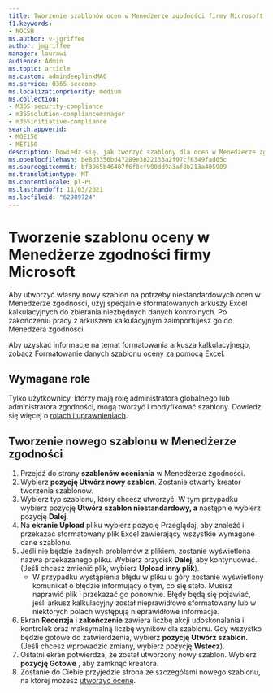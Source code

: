 ```yaml
---
title: Tworzenie szablonów ocen w Menedżerze zgodności firmy Microsoft
f1.keywords:
- NOCSH
ms.author: v-jgriffee
author: jmgriffee
manager: laurawi
audience: Admin
ms.topic: article
ms.custom: admindeeplinkMAC
ms.service: O365-seccomp
ms.localizationpriority: medium
ms.collection:
- M365-security-compliance
- m365solution-compliancemanager
- m365initiative-compliance
search.appverid:
- MOE150
- MET150
description: Dowiedz się, jak tworzyć szablony dla ocen w Menedżerze zgodności firmy Microsoft. Tworzenie i modyfikowanie szablonów przy użyciu Excel pliku.
ms.openlocfilehash: be8d3356bd47289e3822133a2f97cf6349fad05c
ms.sourcegitcommit: bf3965b46487f6f8cf900dd9a3af8b213a405989
ms.translationtype: MT
ms.contentlocale: pl-PL
ms.lasthandoff: 11/03/2021
ms.locfileid: "62989724"
---
```

# <a name="create-an-assessment-template-in-microsoft-compliance-manager"></a>Tworzenie szablonu oceny w Menedżerze zgodności firmy Microsoft

Aby utworzyć własny nowy szablon na potrzeby niestandardowych ocen w Menedżerze zgodności, użyj specjalnie sformatowanych arkuszy Excel kalkulacyjnych do zbierania niezbędnych danych kontrolnych. Po zakończeniu pracy z arkuszem kalkulacyjnym zaimportujesz go do Menedżera zgodności.

Aby uzyskać informacje na temat formatowania arkusza kalkulacyjnego, zobacz Formatowanie danych [szablonu oceny za pomocą Excel](compliance-manager-templates-format-excel.md).

## <a name="required-roles"></a>Wymagane role

Tylko użytkownicy, którzy mają rolę administratora globalnego lub administratora zgodności, mogą tworzyć i modyfikować szablony. Dowiedz się więcej o [rolach i uprawnieniach](compliance-manager-setup.md#set-user-permissions-and-assign-roles).

## <a name="create-new-template-in-compliance-manager"></a>Tworzenie nowego szablonu w Menedżerze zgodności

1. Przejdź do strony **szablonów oceniania** w Menedżerze zgodności.
2. Wybierz **pozycję Utwórz nowy szablon**. Zostanie otwarty kreator tworzenia szablonów.
3. Wybierz typ szablonu, który chcesz utworzyć. W tym przypadku wybierz pozycję **Utwórz szablon niestandardowy, a** następnie wybierz pozycję **Dalej**.
4. Na **ekranie Upload** pliku wybierz pozycję Przeglądaj, aby  znaleźć i przekazać sformatowany plik Excel zawierający wszystkie wymagane dane szablonu.
5. Jeśli nie będzie żadnych problemów z plikiem, zostanie wyświetlona nazwa przekazanego pliku. Wybierz przycisk **Dalej**, aby kontynuować. (Jeśli chcesz zmienić plik, wybierz **Upload inny plik**).
    - W przypadku wystąpienia błędu w pliku u góry zostanie wyświetlony komunikat o błędzie informujący o tym, co się stało. Musisz naprawić plik i przekazać go ponownie. Błędy będą się pojawiać, jeśli arkusz kalkulacyjny został nieprawidłowo sformatowany lub w niektórych polach występują nieprawidłowe informacje.
6. Ekran **Recenzja i zakończenie** zawiera liczbę akcji udoskonalania i kontrolek oraz maksymalną liczbę wyników dla szablonu. Gdy wszystko będzie gotowe do zatwierdzenia, wybierz **pozycję Utwórz szablon.** (Jeśli chcesz wprowadzić zmiany, wybierz pozycję **Wstecz**).
7. Ostatni ekran potwierdza, że został utworzony nowy szablon. Wybierz **pozycję Gotowe** , aby zamknąć kreatora.
8. Zostanie do Ciebie przyjedzie strona ze szczegółami nowego szablonu, na której możesz [utworzyć ocenę](compliance-manager-assessments.md#create-assessments).
